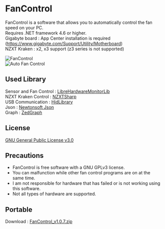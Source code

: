 # FanControl

FanControl is a software that allows you to automatically control the fan speed on your PC.<br>
Requires .NET framework 4.6 or higher.<br>
Gigabyte board : App Center installation is required (https://www.gigabyte.com/Support/Utility/Motherboard)<br>
NZXT Kraken : x2, x3 support (z3 series is not supported)<br>

![FanControl](https://github.com/lich426/FanControl/blob/master/img/1.png)<br>
![Auto Fan Control](https://github.com/lich426/FanControl/blob/master/img/2.png)

## Used Library
Sensor and Fan Control : [LibreHardwareMonitorLib][0]<br>
NZXT Kraken Control : [NZXTSharp][1]<br>
USB Communication : [HidLibrary][2]<br>
Json : [Newtonsoft Json][3]<br>
Graph : [ZedGraph][4]<br>

## License
[GNU General Public License v3.0][5]

## Precautions
 - FanControl is free software with a GNU GPLv3 license.<br>
 - You can malfunction while other fan control programs are on at the same time.<br>
 - I am not responsible for hardware that has failed or is not working using this software.<br>
 - Not all types of hardware are supported.<br>
 
## Portable
Download : [FanControl_v1.0.7.zip][6]

[0]: https://github.com/LibreHardwareMonitor/LibreHardwareMonitor
[1]: https://github.com/akmadian/NZXTSharp
[2]: https://github.com/mikeobrien/HidLibrary
[3]: https://www.newtonsoft.com/json
[4]: http://zedgraph.sourceforge.net/samples.html
[5]: https://github.com/lich426/FanControl/blob/master/LICENSE
[6]: https://github.com/lich426/FanControl/raw/master/Portable/FanControl_v1.0.7.zip
